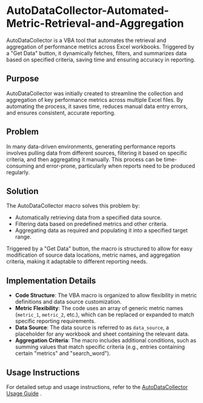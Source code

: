 # AutoDataCollector-Automated-Metric-Retrieval-and-Aggregation
AutoDataCollector is a VBA tool that automates the retrieval and aggregation of performance metrics across Excel workbooks. Triggered by a "Get Data" button, it dynamically fetches, filters, and summarizes data based on specified criteria, saving time and ensuring accuracy in reporting.

## Purpose
AutoDataCollector was initially created to streamline the collection and aggregation of key performance metrics across multiple Excel files. By automating the process, it saves time, reduces manual data entry errors, and ensures consistent, accurate reporting.

## Problem

In many data-driven environments, generating performance reports involves pulling data from different sources, filtering it based on specific criteria, and then aggregating it manually. This process can be time-consuming and error-prone, particularly when reports need to be produced regularly.

## Solution

The AutoDataCollector macro solves this problem by:
- Automatically retrieving data from a specified data source.
- Filtering data based on predefined metrics and other criteria.
- Aggregating data as required and populating it into a specified target range.

Triggered by a "Get Data" button, the macro is structured to allow for easy modification of source data locations, metric names, and aggregation criteria, making it adaptable to different reporting needs.

## Implementation Details

- **Code Structure**: The VBA macro is organized to allow flexibility in metric definitions and data source customization.
- **Metric Flexibility**: The code uses an array of generic metric names (`metric_1`, `metric_2`, etc.), which can be replaced or expanded to match specific reporting requirements.
- **Data Source**: The data source is referred to as `data_source`, a placeholder for any workbook and sheet containing the relevant data.
- **Aggregation Criteria**: The macro includes additional conditions, such as summing values that match specific criteria (e.g., entries containing certain "metrics" and "search_word").

## Usage Instructions

For detailed setup and usage instructions, refer to the [AutoDataCollector Usage Guide](AutoDataCollector-Automated-Metric-Retrieval-and-Aggregation/docs/AutoDataCollector_usage_example.md)
.
